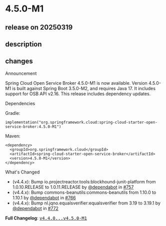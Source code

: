 # 4.5.0-M1

## release on 20250319
## description
## changes
Announcement

Spring Cloud Open Service Broker 4.5.0-M1 is now available. Version 4.5.0-M1 is built against Spring Boot 3.5.0-M2, and requires Java 17. It includes support for OSB API v2.16. This release includes dependency updates.

Dependencies

Gradle:

    implementation("org.springframework.cloud:spring-cloud-starter-open-service-broker:4.5.0-M1")

Maven:

    <dependency>
      <groupId>org.springframework.cloud</groupId>
      <artifactId>spring-cloud-starter-open-service-broker</artifactId>
      <version>4.5.0-M1</version>
    </dependency>

What's Changed

* (v4.4.x): Bump io.projectreactor.tools:blockhound-junit-platform from 1.0.10.RELEASE to 1.0.11.RELEASE by <a class="user-mention notranslate" data-hovercard-type="organization" data-hovercard-url="/orgs/dependabot/hovercard" data-octo-click="hovercard-link-click" data-octo-dimensions="link_type:self" href="https://github.com/dependabot">@dependabot</a> in <a class="issue-link js-issue-link" data-error-text="Failed to load title" data-id="2847234522" data-permission-text="Title is private" data-url="https://github.com/spring-cloud/spring-cloud-open-service-broker/issues/757" data-hovercard-type="pull_request" data-hovercard-url="/spring-cloud/spring-cloud-open-service-broker/pull/757/hovercard" href="https://github.com/spring-cloud/spring-cloud-open-service-broker/pull/757">#757</a>
* (v4.4.x): Bump commons-beanutils:commons-beanutils from 1.10.0 to 1.10.1 by <a class="user-mention notranslate" data-hovercard-type="organization" data-hovercard-url="/orgs/dependabot/hovercard" data-octo-click="hovercard-link-click" data-octo-dimensions="link_type:self" href="https://github.com/dependabot">@dependabot</a> in <a class="issue-link js-issue-link" data-error-text="Failed to load title" data-id="2852761463" data-permission-text="Title is private" data-url="https://github.com/spring-cloud/spring-cloud-open-service-broker/issues/766" data-hovercard-type="pull_request" data-hovercard-url="/spring-cloud/spring-cloud-open-service-broker/pull/766/hovercard" href="https://github.com/spring-cloud/spring-cloud-open-service-broker/pull/766">#766</a>
* (v4.4.x): Bump nl.jqno.equalsverifier:equalsverifier from 3.19 to 3.19.1 by <a class="user-mention notranslate" data-hovercard-type="organization" data-hovercard-url="/orgs/dependabot/hovercard" data-octo-click="hovercard-link-click" data-octo-dimensions="link_type:self" href="https://github.com/dependabot">@dependabot</a> in <a class="issue-link js-issue-link" data-error-text="Failed to load title" data-id="2859444177" data-permission-text="Title is private" data-url="https://github.com/spring-cloud/spring-cloud-open-service-broker/issues/772" data-hovercard-type="pull_request" data-hovercard-url="/spring-cloud/spring-cloud-open-service-broker/pull/772/hovercard" href="https://github.com/spring-cloud/spring-cloud-open-service-broker/pull/772">#772</a>

<strong>Full Changelog</strong>: <a class="commit-link" href="https://github.com/spring-cloud/spring-cloud-open-service-broker/compare/v4.4.0...v4.5.0-M1"><tt>v4.4.0...v4.5.0-M1</tt></a>


